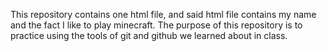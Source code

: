 This repository contains one html file, and said html file contains my name and the fact I like to play minecraft. The purpose of this repository is to practice using the tools of git and github we learned about in class.
